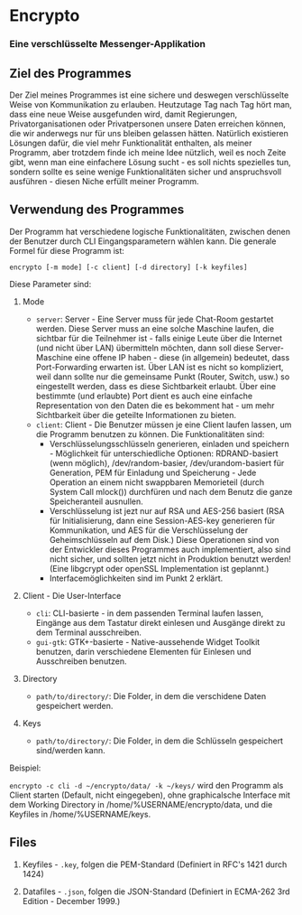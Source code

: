 # Encrypto

### Eine verschlüsselte Messenger-Applikation

## Ziel des Programmes

Der Ziel meines Programmes ist eine sichere und deswegen verschlüsselte Weise von Kommunikation zu erlauben. Heutzutage Tag nach Tag hört man, dass eine neue Weise ausgefunden wird, damit Regierungen, Privatorganisationen oder Privatpersonen unsere Daten erreichen können, die wir anderwegs nur für uns bleiben gelassen hätten. Natürlich existieren Lösungen dafür, die viel mehr Funktionalität enthalten, als meiner Programm, aber trotzdem finde ich meine Idee nützlich, weil es noch Zeite gibt, wenn man eine einfachere Lösung sucht - es soll nichts spezielles tun, sondern sollte es seine wenige Funktionalitäten sicher und anspruchsvoll ausführen - diesen Niche erfüllt meiner Programm.

## Verwendung des Programmes

Der Programm hat verschiedene logische Funktionalitäten, zwischen denen der Benutzer durch CLI Eingangsparametern wählen kann. Die generale Formel für diese Programm ist: 

`encrypto [-m mode] [-c client] [-d directory] [-k keyfiles]`

Diese Parameter sind:

1. Mode
    
    * `server`: Server - Eine Server muss für jede Chat-Room gestartet werden. Diese Server muss an eine solche Maschine laufen, die sichtbar für die Teilnehmer ist - falls einige Leute über die Internet (und nicht über LAN) übermitteln möchten, dann soll diese Server-Maschine eine offene IP haben - diese (in allgemein) bedeutet, dass Port-Forwarding erwarten ist. Über LAN ist es nicht so kompliziert, weil dann sollte nur die gemeinsame Punkt (Router, Switch, usw.) so eingestellt werden, dass es diese Sichtbarkeit erlaubt. Über eine bestimmte (und erlaubte) Port dient es auch eine einfache Representation von den Daten die es bekomment hat - um mehr Sichtbarkeit über die geteilte Informationen zu bieten.
    * `client`: Client - Die Benutzer müssen je eine Client laufen lassen, um die Programm benutzen zu können. Die Funktionalitäten sind:
        * Verschlüsselungsschlüsseln generieren, einladen und speichern - Möglichkeit für unterschiedliche Optionen: RDRAND-basiert (wenn möglich), /dev/random-basier, /dev/urandom-basiert für Generation, PEM für Einladung und Speicherung - Jede Operation an einem nicht swappbaren Memorieteil (durch System Call mlock()) durchfüren und nach dem Benutz die ganze Speicheranteil ausnullen.
        * Verschlüsselung ist jezt nur auf RSA und AES-256 basiert (RSA für Initialisierung, dann eine Session-AES-key generieren für Kommunikation, und AES für die Verschlüsselung der Geheimschlüsseln auf dem Disk.) Diese Operationen sind von der Entwickler dieses Programmes auch implementiert, also sind nicht sicher, und sollten jetzt nicht in Produktion benutzt werden! (Eine libgcrypt oder openSSL Implementation ist geplannt.)
        * Interfacemöglichkeiten sind im Punkt 2 erklärt.
2. Client - Die User-Interface
    * `cli`: CLI-basierte - in dem passenden Terminal laufen lassen, Eingänge aus dem Tastatur direkt einlesen und Ausgänge direkt zu dem Terminal ausschreiben.
    * `gui-gtk`: GTK+-basierte - Native-aussehende Widget Toolkit benutzen, darin verschiedene Elementen für Einlesen und Ausschreiben benutzen.
3. Directory
    * `path/to/directory/`: Die Folder, in dem die verschidene Daten gespeichert werden.
4. Keys
    * `path/to/directory/`: Die Folder, in dem die Schlüsseln gespeichert sind/werden kann.

Beispiel:

`encrypto -c cli -d ~/encrypto/data/ -k ~/keys/` wird den Programm als Client starten (Default, nicht eingegeben), ohne graphicalsche Interface mit dem Working Directory in /home/%USERNAME/encrypto/data, und die Keyfiles in /home/%USERNAME/keys.

## Files

1. Keyfiles - `.key`,  folgen die PEM-Standard (Definiert in RFC's 1421 durch 1424)

2. Datafiles - `.json`,  folgen die JSON-Standard (Definiert in ECMA-262 3rd Edition - December 1999.)
